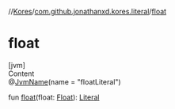 //[Kores](../index.md)/[com.github.jonathanxd.kores.literal](index.md)/[float](float.md)



# float  
[jvm]  
Content  
@[JvmName](https://kotlinlang.org/api/latest/jvm/stdlib/kotlin.jvm/-jvm-name/index.html)(name = "floatLiteral")  
  
fun [float](float.md)(float: [Float](https://kotlinlang.org/api/latest/jvm/stdlib/kotlin/-float/index.html)): [Literal](-literal/index.md)  



